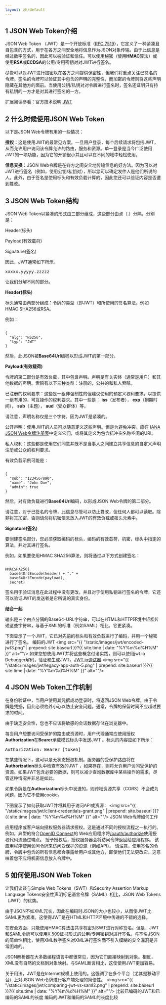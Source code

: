 ```yaml
---
layout: zh/default
---
```

<h2>1 JSON Web Token介绍</h2>

JSON Web Token （JWT）是一个开放标准（<a href="https://tools.ietf.org/html/rfc7519" target="_blank">RFC 7519</a>），它定义了一种紧凑且自包含的方式，用于在各方之间安全地将信息作为JSON对象传输。由于此信息是经过数字签名的，因此可以被验证和信任。可以使用秘密（使用<b>HMAC</b>算法）或使用<b>RSA</b>或<b>ECDSA</b>的公用/专用密钥对对JWT进行签名。

尽管可以对JWT进行加密以在各方之间提供保密性，但我们将重点关注已签名的令牌。签名的令牌可以验证其中包含的声明的完整性，而加密的令牌则将这些声明隐藏在其他方的面前。当使用公钥/私钥对对令牌进行签名时，签名还证明只有持有私钥的一方才是对其进行签名的一方。

扩展阅读参看：官方技术说明 <a href="https://tools.ietf.org/html/rfc7519" target="_blank">JWT</a>

<h2>2 什么时候使用JSON Web Token</h2>

以下是JSON Web令牌有用的一些情况：

<b>授权：</b>这是使用JWT的最常见方案。一旦用户登录，每个后续请求将包括JWT，从而允许用户访问该令牌允许的路由，服务和资源。单一登录是当今广泛使用JWT的一项功能，因为它的开销很小并且可以在不同的域中轻松使用。

<b>信息交换：</b>JSON Web令牌是在各方之间安全地传输信息的好方法。因为可以对JWT进行签名（例如，使用公钥/私钥对），所以您可以确定发件人是他们所说的人。此外，由于签名是使用标头和有效负载计算的，因此您还可以验证内容是否遭到篡改。

<h2>3 JSON Web Token结构</h2>

JSON Web Token以紧凑的形式由三部分组成，这些部分由点（.）分隔，分别是：

Header(标头)

Payload(有效载荷)

Signature(签名)

因此，JWT通常如下所示。
<pre class="prettyprint">
xxxxx.yyyyy.zzzzz
</pre>
让我们分解不同的部分。

<b>Header(标头)</b>

标头通常由两部分组成：令牌的类型（即JWT）和所使用的签名算法，例如HMAC SHA256或RSA。

例如：
<pre><code class="json hljs">
{
  "alg": "HS256",
  "typ": "JWT"
}
</code></pre>
然后，此JSON被<b>Base64Url</b>编码以形成JWT的第一部分。

<b>Payload(有效载荷)</b>

令牌的第二部分是有效负载，其中包含声明。声明是有关实体（通常是用户）和其他数据的声明。索赔有以下三种类型：注册的，公共的和私人索赔。

已注册的权利要求：这些是一组非强制性的但建议使用的预定义权利要求，以提供一组有用的，可互操作的权利要求。其中一些是： <b>iss</b>（发布者）， <b>exp</b>（到期时间）， <b>sub</b>（主题）， <b>aud</b>（受众群体）等。

请注意，声明名称仅是三个字符，因为JWT是紧凑的。

公开声明：使用JWT的人员可以随意定义这些声明。但是为避免冲突，应在 <a href="https://www.iana.org/assignments/jwt/jwt.xhtml" target="_blank">IANA JSON Web令牌注册表</a>中定义它们，或将其定义为包含抗冲突名称空间的URI。

私人权利：这些都是使用它们同意并既不是当事人之间建立共享信息的自定义声明注册或公众的权利要求。

有效负载示例可能是：
<pre><code class="json hljs">
{
  "sub": "1234567890",
  "name": "John Doe",
  "admin": true
}
</code></pre>
然后，对有效负载进行<b>Base64Url</b>编码，以形成JSON Web令牌的第二部分。

请注意，对于已签名的令牌，此信息尽管可以防止篡改，但任何人都可以读取。除非将其加密，否则请勿将机密信息放入JWT的有效负载或报头元素中。

<b>Signature(签名)</b>

要创建签名部分，您必须获取编码的标头，编码的有效载荷，机密，标头中指定的算法，并对其进行签名。

例如，如果要使用HMAC SHA256算法，则将通过以下方式创建签名：
<pre><code class="java hljs">
HMACSHA256(
  base64UrlEncode(header) + "." +
  base64UrlEncode(payload),
  secret)
</code></pre>  
签名用于验证消息在此过程中没有更改，并且对于使用私钥进行签名的令牌，它还可以验证JWT的发送者是它所说的真实身份。

<b>结合一起</b>

输出是三个由点分隔的Base64-URL字符串，可以在HTML和HTTP环境中轻松传递这些字符串，与基于XML的标准（例如SAML）相比，它更紧凑。

下面显示了一个JWT，它已对先前的标头和有效负载进行了编码，并用一个秘密进行了签名。 编码的JWT
<img src="{{ "/static/images/jwt/encoded-jwt3.png" | prepend: site.baseurl }}?{{ site.time | date: "%Y%m%d%H%M" }}"  alt=""/>
如果您想使用JWT并将这些概念付诸实践，则可以使用jwt.io Debugger解码，验证和生成JWT。<a href="http://jwt.io/" target="_blank" >JWT.io调试器</a>
<img src="{{ "/static/images/jwt/legacy-app-auth-5.png" | prepend: site.baseurl }}?{{ site.time | date: "%Y%m%d%H%M" }}"  alt=""/>


<h2>4 JSON Web Token工作机制</h2>

在身份验证中，当用户使用其凭据成功登录时，将返回JSON Web令牌。由于令牌是凭据，因此必须格外小心以防止安全问题。通常，令牌的保留时间不应超过要求的时间。

由于缺乏安全性，您也不应该将敏感的会话数据存储在浏览器中。

每当用户想要访问受保护的路由或资源时，用户代理通常应使用授权<b>Authorization</b>在<b>Bearer</b>承载模式标头中发送JWT 。标头的内容应如下所示：
<pre class="prettyprint">
Authorization: Bearer [token]
</pre>
在某些情况下，这可以是无状态授权机制。服务器的受保护路由将在<b>Authorization</b>标头中检查有效的JWT ，如果存在，则将允许用户访问受保护的资源。如果JWT包含必要的数据，则可以减少查询数据库中某些操作的需求，尽管这种情况并非总是如此。

如果令牌是在<b>Authorization</b>标头中发送的，则跨域资源共享（CORS）不会成为问题，因为它不使用cookie。

下图显示了如何获取JWT并将其用于访问API或资源：
<img src="{{ "/static/images/jwt/client-credentials-grant.png" | prepend: site.baseurl }}?{{ site.time | date: "%Y%m%d%H%M" }}"  alt=""/>
JSON Web令牌如何工作

应用程序或客户端向授权服务器请求授权。这是通过不同的授权流程之一执行的。例如，典型的符合<a href="http://openid.net/connect/" target="_blank">OpenID Connect</a>的 Web应用程序将<a href="http://openid.net/specs/openid-connect-core-1_0.html#CodeFlowAuth"  target="_blank">/oauth/authorize</a>使用授权代码流通过端点。
授予授权后，授权服务器会将访问令牌返回给应用程序。
该应用程序使用访问令牌来访问受保护的资源（例如API）。
请注意，使用签名的令牌，令牌中包含的所有信息都会暴露给用户或其他方，即使他们无法更改它。这意味着您不应将机密信息放入令牌中。

<h2>5 如何使用JSON Web Token</h2>

让我们谈谈与Simple Web Tokens（SWT）和Security Assertion Markup Language Tokens安全性声明标记语言令牌（SAML）相比，JSON Web Tokens（JWT）的优势。

由于JSON不如XML冗长，因此在编码时JSON的大小也较小，从而使JWT比SAML更为紧凑。这使得JWT是在HTML和HTTP环境中传递的不错的选择。

在安全方面，只能使用HMAC算法由共享机密对SWT进行对称签名。但是，JWT和SAML令牌可以使用X.509证书形式的公用/专用密钥对进行签名。与签名JSON的简单性相比，使用XML数字签名对XML进行签名而不引入模糊的安全漏洞是非常困难的。

JSON解析器在大多数编程语言中都很常见，因为它们直接映射到对象。相反，XML没有自然的文档到对象映射。与SAML断言相比，这使使用JWT更加容易。

关于用法，JWT是在Internet规模上使用的。这强调了在多个平台（尤其是移动平台）上对JSON Web令牌进行客户端处理的简便性。
<img src="{{ "/static/images/jwt/comparing-jwt-vs-saml2.png" | prepend: site.baseurl }}?{{ site.time | date: "%Y%m%d%H%M" }}"  alt=""/>
比较已编码的JWT和已编码的SAML的长度 编码的JWT和编码的SAML的长度比较